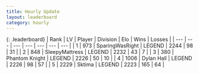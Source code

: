 ```yaml
---
title: Hourly Update
layout: leaderboard
category: hourly
---
```


{: .leaderboard}
| Rank | LV | Player | Division | Elo | Wins | Losses |
| --- | --- | --- | --- | --- | --- | --- |
| <span data-change="0">1</span> | 973 | <span title="ID: 402846">SparingWasRight</span> | LEGEND | <span data-change="0">2244</span> | <span data-change="0">98</span> | <span data-change="0">31</span> |
| <span data-change="1">2</span> | 848 | <span title="ID: 153129">SleepyMattress</span> | LEGEND | <span data-change="0">2232</span> | <span data-change="0">43</span> | <span data-change="0">7</span> |
| <span data-change="-1">3</span> | 380 | <span title="ID: 742939">Phantom Knight</span> | LEGEND | <span data-change="-7">2226</span> | <span data-change="1">50</span> | <span data-change="1">10</span> |
| <span data-change="0">4</span> | 1006 | <span title="ID: 174294">Dylan Hall</span> | LEGEND | <span data-change="0">2226</span> | <span data-change="0">98</span> | <span data-change="0">57</span> |
| <span data-change="0">5</span> | 2229 | <span title="ID: 353063">Sktima</span> | LEGEND | <span data-change="0">2223</span> | <span data-change="0">165</span> | <span data-change="0">64</span> |